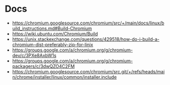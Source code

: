 Docs
====

- https://chromium.googlesource.com/chromium/src/+/main/docs/linux/build_instructions.md#Build-Chromium
- https://wiki.ubuntu.com/Chromium/Build
- https://unix.stackexchange.com/questions/429518/how-do-i-build-a-chromium-dist-preferably-zip-for-linix
- https://groups.google.com/a/chromium.org/g/chromium-dev/c/3PXe8AxbW1s
- https://groups.google.com/a/chromium.org/g/chromium-packagers/c/3dwQZO4C2FM
- https://chromium.googlesource.com/chromium/src.git/+/refs/heads/main/chrome/installer/linux/common/installer.include
